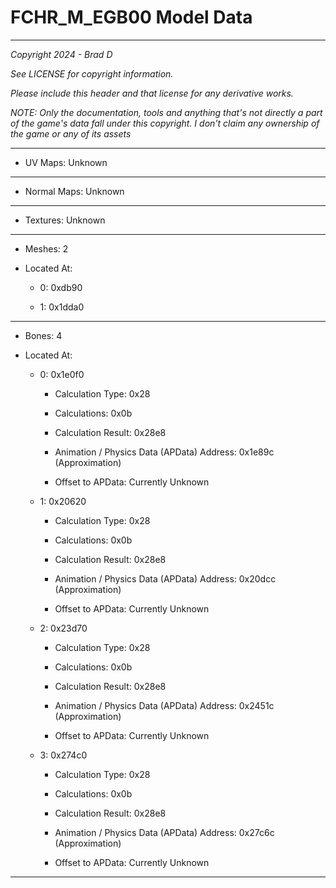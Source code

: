 # FCHR_M_EGB00 Model Data

---

*Copyright 2024 - Brad D*

*See LICENSE for copyright information.*

*Please include this header and that license for any derivative works.*

*NOTE: Only the documentation, tools and anything that's not directly a part of the game's data fall under this copyright. I don't claim any ownership of the game or any of its assets*

---


* UV Maps: Unknown

---

* Normal Maps: Unknown

---

* Textures: Unknown

---

* Meshes: 2

* Located At:

  * 0: 0xdb90

  * 1: 0x1dda0

---

* Bones: 4

* Located At:

  * 0: 0x1e0f0

    * Calculation Type: 0x28

    * Calculations: 0x0b

    * Calculation Result: 0x28e8

    * Animation / Physics Data (APData) Address: 0x1e89c (Approximation)

    * Offset to APData: Currently Unknown

  * 1: 0x20620

    * Calculation Type: 0x28

    * Calculations: 0x0b

    * Calculation Result: 0x28e8

    * Animation / Physics Data (APData) Address: 0x20dcc (Approximation)

    * Offset to APData: Currently Unknown

  * 2: 0x23d70

    * Calculation Type: 0x28

    * Calculations: 0x0b

    * Calculation Result: 0x28e8

    * Animation / Physics Data (APData) Address: 0x2451c (Approximation)

    * Offset to APData: Currently Unknown

  * 3: 0x274c0

    * Calculation Type: 0x28

    * Calculations: 0x0b

    * Calculation Result: 0x28e8

    * Animation / Physics Data (APData) Address: 0x27c6c (Approximation)

    * Offset to APData: Currently Unknown

---

